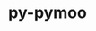 ---
title: "py-pymoo"
layout: cache
categories: [package, develop-2024-01-21]
meta: {"versions": ["0.5.0"], "compilers": ["gcc@=11.4.0", "gcc@=9.4.0", "oneapi@=2023.2.0"], "oss": ["ubuntu20.04", "ubuntu22.04"], "platforms": ["linux"], "targets": ["aarch64", "neoverse_v1", "ppc64le", "x86_64_v3"], "stacks": ["e4s", "e4s-aarch64", "e4s-neoverse_v1", "e4s-oneapi", "e4s-power", "root"], "num_specs": 5, "num_specs_by_stack": {"root": 5, "e4s-neoverse_v1": 1, "e4s-power": 1, "e4s": 1, "e4s-oneapi": 1, "e4s-aarch64": 1}}
spec_details: [{"hash": "g77huvvcwpgpf5toubntysj33nrftrnh", "compiler": "gcc@=11.4.0", "versions": ["0.5.0"], "os": "ubuntu20.04", "platform": "linux", "target": "neoverse_v1", "variants": ["build_system=python_pip"], "stacks": ["root", "e4s-neoverse_v1"], "size": "-", "tarball": "https://binaries.spack.io/releases/develop-2024-01-21/build_cache/linux-ubuntu20.04-neoverse_v1/gcc-11.4.0/py-pymoo-0.5.0/linux-ubuntu20.04-neoverse_v1-gcc-11.4.0-py-pymoo-0.5.0-g77huvvcwpgpf5toubntysj33nrftrnh.spack"}, {"hash": "cqppovaktyqavdxmlfjwv4bh45rrmgdi", "compiler": "gcc@=9.4.0", "versions": ["0.5.0"], "os": "ubuntu20.04", "platform": "linux", "target": "ppc64le", "variants": ["build_system=python_pip"], "stacks": ["root", "e4s-power"], "size": "-", "tarball": "https://binaries.spack.io/releases/develop-2024-01-21/build_cache/linux-ubuntu20.04-ppc64le/gcc-9.4.0/py-pymoo-0.5.0/linux-ubuntu20.04-ppc64le-gcc-9.4.0-py-pymoo-0.5.0-cqppovaktyqavdxmlfjwv4bh45rrmgdi.spack"}, {"hash": "r5b2kjdcycwpdbbbezhjdtvaso5hgwae", "compiler": "gcc@=11.4.0", "versions": ["0.5.0"], "os": "ubuntu20.04", "platform": "linux", "target": "x86_64_v3", "variants": ["build_system=python_pip"], "stacks": ["e4s", "root"], "size": "-", "tarball": "https://binaries.spack.io/releases/develop-2024-01-21/build_cache/linux-ubuntu20.04-x86_64_v3/gcc-11.4.0/py-pymoo-0.5.0/linux-ubuntu20.04-x86_64_v3-gcc-11.4.0-py-pymoo-0.5.0-r5b2kjdcycwpdbbbezhjdtvaso5hgwae.spack"}, {"hash": "cxlqhuilnncmzaa5bv2ybjtaft3pu7yg", "compiler": "oneapi@=2023.2.0", "versions": ["0.5.0"], "os": "ubuntu20.04", "platform": "linux", "target": "x86_64_v3", "variants": ["build_system=python_pip"], "stacks": ["root", "e4s-oneapi"], "size": "-", "tarball": "https://binaries.spack.io/releases/develop-2024-01-21/build_cache/linux-ubuntu20.04-x86_64_v3/oneapi-2023.2.0/py-pymoo-0.5.0/linux-ubuntu20.04-x86_64_v3-oneapi-2023.2.0-py-pymoo-0.5.0-cxlqhuilnncmzaa5bv2ybjtaft3pu7yg.spack"}, {"hash": "f6vb2whmewehjklzkpuh27g3u3qnkdl5", "compiler": "gcc@=11.4.0", "versions": ["0.5.0"], "os": "ubuntu22.04", "platform": "linux", "target": "aarch64", "variants": ["build_system=python_pip"], "stacks": ["e4s-aarch64", "root"], "size": "-", "tarball": "https://binaries.spack.io/releases/develop-2024-01-21/build_cache/linux-ubuntu22.04-aarch64/gcc-11.4.0/py-pymoo-0.5.0/linux-ubuntu22.04-aarch64-gcc-11.4.0-py-pymoo-0.5.0-f6vb2whmewehjklzkpuh27g3u3qnkdl5.spack"}]
---
